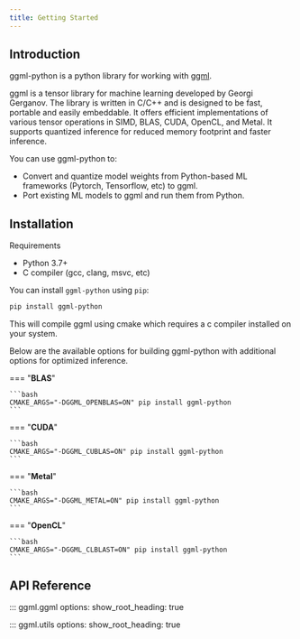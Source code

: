 ```yaml
---
title: Getting Started
---
```


## Introduction

ggml-python is a python library for working with [ggml](https://github.com/ggerganov/ggml).

ggml is a tensor library for machine learning developed by Georgi Gerganov.
The library is written in C/C++ and is designed to be fast, portable and easily embeddable.
It offers efficient implementations of various tensor operations in SIMD, BLAS, CUDA, OpenCL, and Metal.
It supports quantized inference for reduced memory footprint and faster inference.

You can use ggml-python to:

- Convert and quantize model weights from Python-based ML frameworks (Pytorch, Tensorflow, etc) to ggml.
- Port existing ML models to ggml and run them from Python.

## Installation

Requirements

- Python 3.7+
- C compiler (gcc, clang, msvc, etc)

You can install `ggml-python` using `pip`:

```bash
pip install ggml-python
```

This will compile ggml using cmake which requires a c compiler installed on your system.

Below are the available options for building ggml-python with additional options for optimized inference.

=== "**BLAS**"

    ```bash
    CMAKE_ARGS="-DGGML_OPENBLAS=ON" pip install ggml-python
    ```

=== "**CUDA**"

    ```bash
    CMAKE_ARGS="-DGGML_CUBLAS=ON" pip install ggml-python
    ```

=== "**Metal**"

    ```bash
    CMAKE_ARGS="-DGGML_METAL=ON" pip install ggml-python
    ```

=== "**OpenCL**"

    ```bash
    CMAKE_ARGS="-DGGML_CLBLAST=ON" pip install ggml-python
    ```


## API Reference

::: ggml.ggml
    options:
        show_root_heading: true


::: ggml.utils
    options:
        show_root_heading: true